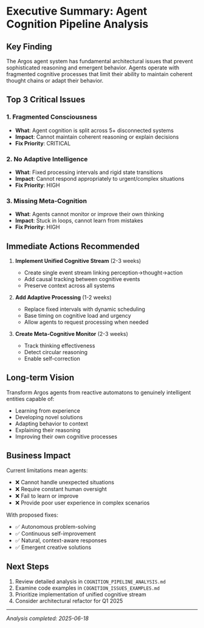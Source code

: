 # Executive Summary: Agent Cognition Pipeline Analysis

## Key Finding
The Argos agent system has fundamental architectural issues that prevent sophisticated reasoning and emergent behavior. Agents operate with fragmented cognitive processes that limit their ability to maintain coherent thought chains or adapt their behavior.

## Top 3 Critical Issues

### 1. **Fragmented Consciousness**
- **What**: Agent cognition is split across 5+ disconnected systems
- **Impact**: Cannot maintain coherent reasoning or explain decisions
- **Fix Priority**: CRITICAL

### 2. **No Adaptive Intelligence** 
- **What**: Fixed processing intervals and rigid state transitions
- **Impact**: Cannot respond appropriately to urgent/complex situations
- **Fix Priority**: HIGH

### 3. **Missing Meta-Cognition**
- **What**: Agents cannot monitor or improve their own thinking
- **Impact**: Stuck in loops, cannot learn from mistakes
- **Fix Priority**: HIGH

## Immediate Actions Recommended

1. **Implement Unified Cognitive Stream** (2-3 weeks)
   - Create single event stream linking perception→thought→action
   - Add causal tracking between cognitive events
   - Preserve context across all systems

2. **Add Adaptive Processing** (1-2 weeks)
   - Replace fixed intervals with dynamic scheduling
   - Base timing on cognitive load and urgency
   - Allow agents to request processing when needed

3. **Create Meta-Cognitive Monitor** (2-3 weeks)
   - Track thinking effectiveness
   - Detect circular reasoning
   - Enable self-correction

## Long-term Vision

Transform Argos agents from reactive automatons to genuinely intelligent entities capable of:
- Learning from experience
- Developing novel solutions
- Adapting behavior to context
- Explaining their reasoning
- Improving their own cognitive processes

## Business Impact

Current limitations mean agents:
- ❌ Cannot handle unexpected situations
- ❌ Require constant human oversight
- ❌ Fail to learn or improve
- ❌ Provide poor user experience in complex scenarios

With proposed fixes:
- ✅ Autonomous problem-solving
- ✅ Continuous self-improvement  
- ✅ Natural, context-aware responses
- ✅ Emergent creative solutions

## Next Steps

1. Review detailed analysis in `COGNITION_PIPELINE_ANALYSIS.md`
2. Examine code examples in `COGNITION_ISSUES_EXAMPLES.md`
3. Prioritize implementation of unified cognitive stream
4. Consider architectural refactor for Q1 2025

---
*Analysis completed: 2025-06-18*